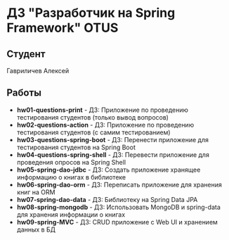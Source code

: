 # ДЗ "Разработчик на Spring Framework" OTUS
## Студент
Гавриличев Алексей<br>
## Работы
* **hw01-questions-print** - ДЗ: Приложение по проведению тестирования студентов (только вывод вопросов)
* **hw02-questions-action** - ДЗ: Приложение по проведению тестирования студентов (с самим тестированием)
* **hw03-questions-spring-boot** - ДЗ: Перенести приложение для тестирования студентов на Spring Boot
* **hw04-questions-spring-shell** - ДЗ: Перевести приложение для проведения опросов на Spring Shell
* **hw05-spring-dao-jdbc** - ДЗ: Создать приложение хранящее информацию о книгах в библиотеке
* **hw06-spring-dao-orm** - ДЗ: Переписать приложение для хранения книг на ORM
* **hw07-spring-dao-data** - ДЗ: Библиотеку на Spring Data JPA
* **hw08-spring-mongodb** - ДЗ: Использовать MongoDB и spring-data для хранения информации о книгах
* **hw09-spring-MVC** - ДЗ: CRUD приложение с Web UI и хранением данных в БД

